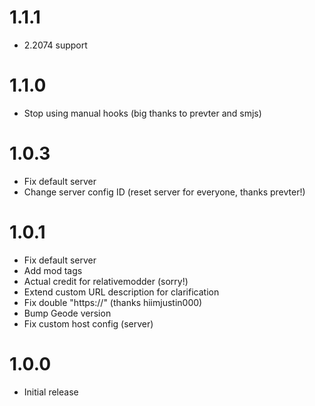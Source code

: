 # 1.1.1
- 2.2074 support

# 1.1.0
- Stop using manual hooks (big thanks to prevter and smjs)

# 1.0.3
- Fix default server
- Change server config ID (reset server for everyone, thanks prevter!)

# 1.0.1
- Fix default server
- Add mod tags
- Actual credit for relativemodder (sorry!)
- Extend custom URL description for clarification
- Fix double "https://" (thanks hiimjustin000)
- Bump Geode version
- Fix custom host config (server)

# 1.0.0
- Initial release
